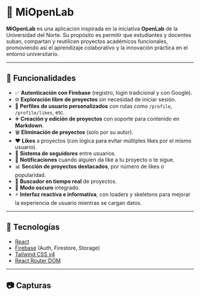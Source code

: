 # 📘 MiOpenLab

**MiOpenLab** es una aplicación inspirada en la iniciativa **OpenLab** de la Universidad del Norte. Su propósito es permitir que estudiantes y docentes suban, compartan y reutilicen proyectos académicos funcionales, promoviendo así el aprendizaje colaborativo y la innovación práctica en el entorno universitario.

---

## 🚀 Funcionalidades

- ✅ **Autenticación con Firebase** (registro, login tradicional y con Google).
- 🌐 **Exploración libre de proyectos** sin necesidad de iniciar sesión.
- 👤 **Perfiles de usuario personalizados** con rutas como `/profile`, `/profile/likes`, etc.
- ➕ **Creación y edición de proyectos** con soporte para contenido en **Markdown**.
- 🗑️ **Eliminación de proyectos** (solo por su autor).
- ❤️ **Likes** a proyectos (con lógica para evitar múltiples likes por el mismo usuario).
- 👥 **Sistema de seguidores** entre usuarios.
- 🔔 **Notificaciones** cuando alguien da like a tu proyecto o te sigue.
- 📊 **Sección de proyectos destacados**, por número de likes o popularidad.
- 🔎 **Buscador en tiempo real** de proyectos.
- 🌙 **Modo oscuro** integrado.
- ⚡ **Interfaz reactiva e informativa**, con loaders y skeletons para mejorar la experiencia de usuario mientras se cargan datos.

---

## 🧰 Tecnologías

- [React](https://reactjs.org/)
- [Firebase](https://firebase.google.com/) (Auth, Firestore, Storage)
- [Tailwind CSS v4](https://tailwindcss.com/)
- [React Router DOM](https://reactrouter.com/)

---

## 📷 Capturas
